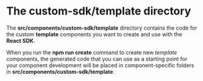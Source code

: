 # The **custom-sdk/template** directory

The **src/components/custom-sdk/template** directory contains the code for the custom **template** components you want to create and use with the **React SDK**.

When you run the **npm run  create** command to create new _template_ components, the generated code that you can use as a starting point for your component development
will be placed in component-specific folders in **src/components/custom-sdk/template**.
